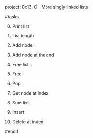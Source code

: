 project: 0x13. C - More singly linked lists


#tasks

0. Print list

1. List length

2. Add node

3. Add node at the end

4. Free list

5. Free

6. Pop

7. Get node at index

8. Sum list

9. Insert

10. Delete at index

#endif
